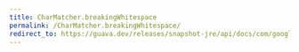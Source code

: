 ```yaml
---
title: CharMatcher.breakingWhitespace
permalink: /CharMatcher.breakingWhitespace/
redirect_to: https://guava.dev/releases/snapshot-jre/api/docs/com/google/common/base/CharMatcher.html#breakingWhitespace--
---
```

